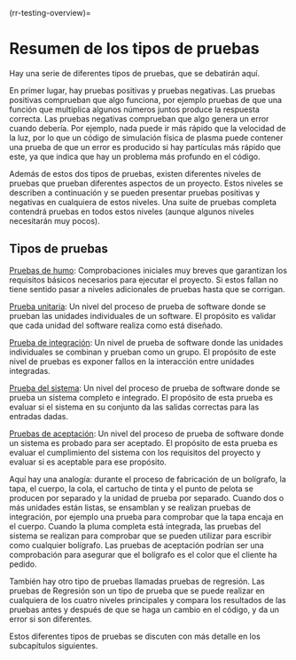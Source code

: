(rr-testing-overview)=
# Resumen de los tipos de pruebas

Hay una serie de diferentes tipos de pruebas, que se debatirán aquí.

En primer lugar, hay pruebas positivas y pruebas negativas. Las pruebas positivas comprueban que algo funciona, por ejemplo pruebas de que una función que multiplica algunos números juntos produce la respuesta correcta. Las pruebas negativas comprueban que algo genera un error cuando debería. Por ejemplo, nada puede ir más rápido que la velocidad de la luz, por lo que un código de simulación física de plasma puede contener una prueba de que un error es producido si hay partículas más rápido que este, ya que indica que hay un problema más profundo en el código.

Además de estos dos tipos de pruebas, existen diferentes niveles de pruebas que prueban diferentes aspectos de un proyecto. Estos niveles se describen a continuación y se pueden presentar pruebas positivas y negativas en cualquiera de estos niveles. Una suite de pruebas completa contendrá pruebas en todos estos niveles (aunque algunos niveles necesitarán muy pocos).

## Tipos de pruebas

[Pruebas de humo](#Smoke_testing): Comprobaciones iniciales muy breves que garantizan los requisitos básicos necesarios para ejecutar el proyecto. Si estos fallan no tiene sentido pasar a niveles adicionales de pruebas hasta que se corrigan.

[Prueba unitaria](#Unit_tests): Un nivel del proceso de prueba de software donde se prueban las unidades individuales de un software. El propósito es validar que cada unidad del software realiza como está diseñado.

[Prueba de integración](#Integration_testing): Un nivel de prueba de software donde las unidades individuales se combinan y prueban como un grupo. El propósito de este nivel de pruebas es exponer fallos en la interacción entre unidades integradas.

[Prueba del sistema](#System_tests): Un nivel del proceso de prueba de software donde se prueba un sistema completo e integrado. El propósito de esta prueba es evaluar si el sistema en su conjunto da las salidas correctas para las entradas dadas.

[Pruebas de aceptación](#Acceptance_testing): Un nivel del proceso de prueba de software donde un sistema es probado para ser aceptado. El propósito de esta prueba es evaluar el cumplimiento del sistema con los requisitos del proyecto y evaluar si es aceptable para ese propósito.

Aquí hay una analogía: durante el proceso de fabricación de un bolígrafo, la tapa, el cuerpo, la cola, el cartucho de tinta y el punto de pelota se producen por separado y la unidad de prueba por separado. Cuando dos o más unidades están listas, se ensamblan y se realizan pruebas de integración, por ejemplo una prueba para comprobar que la tapa encaja en el cuerpo. Cuando la pluma completa está integrada, las pruebas del sistema se realizan para comprobar que se pueden utilizar para escribir como cualquier bolígrafo. Las pruebas de aceptación podrían ser una comprobación para asegurar que el bolígrafo es el color que el cliente ha pedido.

También hay otro tipo de pruebas llamadas pruebas de regresión. Las pruebas de Regresión son un tipo de prueba que se puede realizar en cualquiera de los cuatro niveles principales y compara los resultados de las pruebas antes y después de que se haga un cambio en el código, y da un error si son diferentes.

Estos diferentes tipos de pruebas se discuten con más detalle en los subcapítulos siguientes.
